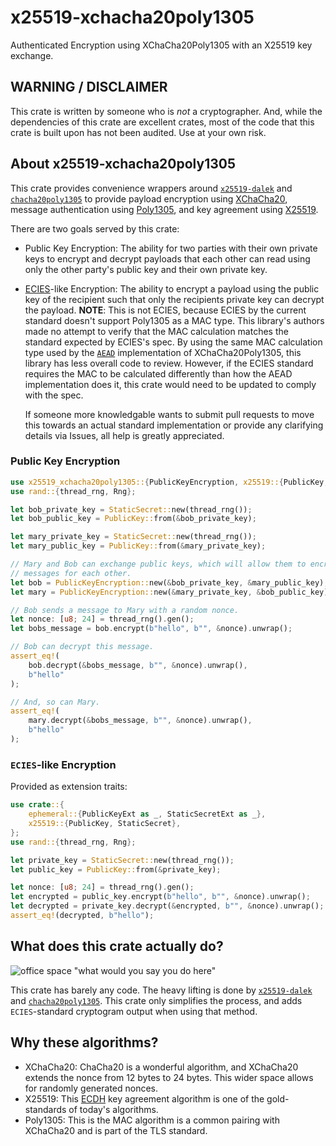 # x25519-xchacha20poly1305

Authenticated Encryption using XChaCha20Poly1305 with an X25519 key exchange.

## WARNING / DISCLAIMER

This crate is written by someone who is *not* a cryptographer. And, while the dependencies of this crate are excellent crates, most of the code that this crate is built upon has not been audited. Use at your own risk.

## About x25519-xchacha20poly1305

This crate provides convenience wrappers around [`x25519-dalek`](https://github.com/dalek-cryptography/x25519-dalek) and [`chacha20poly1305`](https://github.com/RustCrypto/AEADs) to provide payload encryption using [XChaCha20](https://libsodium.gitbook.io/doc/advanced/stream_ciphers/xchacha20), message authentication using [Poly1305](https://en.wikipedia.org/wiki/Poly1305), and key agreement using [X25519](https://en.wikipedia.org/wiki/Curve25519).

There are two goals served by this crate:

* Public Key Encryption: The ability for two parties with their own private keys to encrypt and decrypt payloads that each other can read using only the other party's public key and their own private key.

* [ECIES](https://cryptobook.nakov.com/asymmetric-key-ciphers/ecies-public-key-encryption)-like Encryption: The ability to encrypt a payload using the public key of the recipient such that only the recipients private key can decrypt the payload. **NOTE**: This is not ECIES, because ECIES by the current standard doesn't support Poly1305 as a MAC type. This library's authors made no attempt to verify that the MAC calculation matches the standard expected by ECIES's spec. By using the same MAC calculation type used by the [`AEAD`](https://github.com/RustCrypto/AEADs) implementation of XChaCha20Poly1305, this library has less overall code to review. However, if the ECIES standard requires the MAC to be calculated differently than how the AEAD implementation does it, this crate would need to be updated to comply with the spec.

  If someone more knowledgable wants to submit pull requests to move this towards an actual standard implementation or provide any clarifying details via Issues, all help is greatly appreciated.

### Public Key Encryption

```rust
use x25519_xchacha20poly1305::{PublicKeyEncryption, x25519::{PublicKey, StaticSecret}};
use rand::{thread_rng, Rng};

let bob_private_key = StaticSecret::new(thread_rng());
let bob_public_key = PublicKey::from(&bob_private_key);

let mary_private_key = StaticSecret::new(thread_rng());
let mary_public_key = PublicKey::from(&mary_private_key);

// Mary and Bob can exchange public keys, which will allow them to encrypt and decrypt
// messages for each other.
let bob = PublicKeyEncryption::new(&bob_private_key, &mary_public_key);
let mary = PublicKeyEncryption::new(&mary_private_key, &bob_public_key);

// Bob sends a message to Mary with a random nonce.
let nonce: [u8; 24] = thread_rng().gen();
let bobs_message = bob.encrypt(b"hello", b"", &nonce).unwrap();

// Bob can decrypt this message.
assert_eq!(
    bob.decrypt(&bobs_message, b"", &nonce).unwrap(),
    b"hello"
);

// And, so can Mary.
assert_eq!(
    mary.decrypt(&bobs_message, b"", &nonce).unwrap(),
    b"hello"
);
```

### `ECIES`-like Encryption

Provided as extension traits:

```rust
use crate::{
    ephemeral::{PublicKeyExt as _, StaticSecretExt as _},
    x25519::{PublicKey, StaticSecret},
};
use rand::{thread_rng, Rng};

let private_key = StaticSecret::new(thread_rng());
let public_key = PublicKey::from(&private_key);

let nonce: [u8; 24] = thread_rng().gen();
let encrypted = public_key.encrypt(b"hello", b"", &nonce).unwrap();
let decrypted = private_key.decrypt(&encrypted, b"", &nonce).unwrap();
assert_eq!(decrypted, b"hello");
```

## What does this crate actually do?

![office space "what would you say you do here"](https://media.giphy.com/media/b7MdMkkFCyCWI/giphy.gif)

This crate has barely any code. The heavy lifting is done by
[`x25519-dalek`](https://github.com/dalek-cryptography/x25519-dalek) and
[`chacha20poly1305`](https://github.com/RustCrypto/AEADs). This crate only
simplifies the process, and adds `ECIES`-standard cryptogram output when using
that method.

## Why these algorithms?

* XChaCha20: ChaCha20 is a wonderful algorithm, and XChaCha20 extends the nonce
  from 12 bytes to 24 bytes. This wider space allows for randomly generated
  nonces.
* X25519: This
  [ECDH](https://en.wikipedia.org/wiki/Elliptic-curve_Diffie%E2%80%93Hellman)
  key agreement algorithm is one of the gold-standards of today's algorithms.
* Poly1305: This is the MAC algorithm is a common pairing with XChaCha20 and is
  part of the TLS standard.
